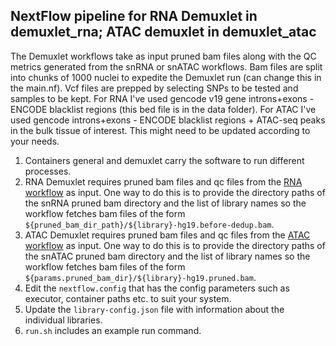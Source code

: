 ## NextFlow pipeline for RNA Demuxlet in demuxlet_rna; ATAC demuxlet in demuxlet_atac

The Demuxlet workflows take as input pruned bam files along with the QC metrics generated from the snRNA or snATAC workflows. Bam files are split into chunks of 1000 nuclei to expedite the Demuxlet run (can change this in the main.nf). Vcf files are prepped by selecting SNPs to be tested and samples to be kept. For RNA I've used gencode v19 gene introns+exons - ENCODE blacklist regions (this bed file is in the data folder). For ATAC I've used gencode introns+exons - ENCODE blacklist regions + ATAC-seq peaks in the bulk tissue of interest. This might need to be updated according to your needs.  
1. Containers general and demuxlet carry the software to run different processes.
2. RNA Demuxlet requires pruned bam files and qc files from the [RNA workflow](https://github.com/porchard/snRNAseq-NextFlow)  as input. One way to do this is to provide the directory paths of the snRNA pruned bam directory and the list of library names so the workflow fetches bam files of the form `${pruned_bam_dir_path}/${library}-hg19.before-dedup.bam`.  
3. ATAC Demuxlet requires pruned bam files and qc files from the [ATAC workflow](https://github.com/porchard/snATACseq-NextFlow) as input. One way to do this is to provide the directory paths of the snATAC pruned bam directory and the list of library names so the workflow fetches bam files of the form `${params.pruned_bam_dir}/${library}-hg19.pruned.bam`.
4. Edit the `nextflow.config` that has the config parameters such as executor, container paths etc. to suit your system.
5. Update the `library-config.json` file with information about the individual libraries. 
6. `run.sh` includes an example run command.
